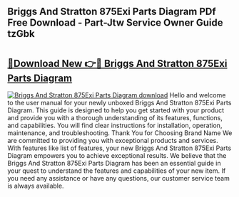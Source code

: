 ## Briggs And Stratton 875Exi Parts Diagram PDf Free Download - Part-Jtw Service Owner Guide tzGbk

# <h2><a href="http://dfi0vh.blite.top/?on=Briggs+And+Stratton+875Exi+Parts+Diagram">🔗Download New 👉🔴 Briggs And Stratton 875Exi Parts Diagram</a></h2>

[![Briggs And Stratton 875Exi Parts Diagram download](https://i.imgur.com/lujVjoI.png)](http://dfi0vh.blite.top/?on=Briggs+And+Stratton+875Exi+Parts+Diagram)
Hello and welcome to the user manual for your newly unboxed Briggs And Stratton 875Exi Parts Diagram. This guide is designed to help you get started with your product and provide you with a thorough understanding of its features, functions, and capabilities. You will find clear instructions for installation, operation, maintenance, and troubleshooting. Thank You for Choosing Brand Name We are committed to providing you with exceptional products and services. With features like list of features, your new Briggs And Stratton 875Exi Parts Diagram empowers you to achieve exceptional results. We believe that the Briggs And Stratton 875Exi Parts Diagram has been an essential guide in your quest to understand the features and capabilities of your new item. If you need any assistance or have any questions, our customer service team is always available.
